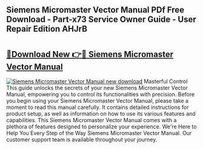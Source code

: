 ## Siemens Micromaster Vector Manual PDf Free Download - Part-x73 Service Owner Guide - User Repair Edition AHJrB

# <h2><a href="http://bc71378.oget.top/?id=Siemens+Micromaster+Vector+Manual">🔗Download New 👉🔴 Siemens Micromaster Vector Manual</a></h2>

[![Siemens Micromaster Vector Manual new download](https://i.imgur.com/5g1atiW.png)](http://bc71378.oget.top/?id=Siemens+Micromaster+Vector+Manual)
Masterful Control This guide unlocks the secrets of your new Siemens Micromaster Vector Manual, empowering you to control its functionalities with precision. Before you begin using your Siemens Micromaster Vector Manual, please take a moment to read this manual carefully. It contains detailed instructions for product setup, as well as information on how to use its various features and capabilities. This Siemens Micromaster Vector Manual comes with a plethora of features designed to personalize your experience. We're Here to Help You Every Step of the Way Siemens Micromaster Vector Manual. Our customer support team is available throughout your journey.

